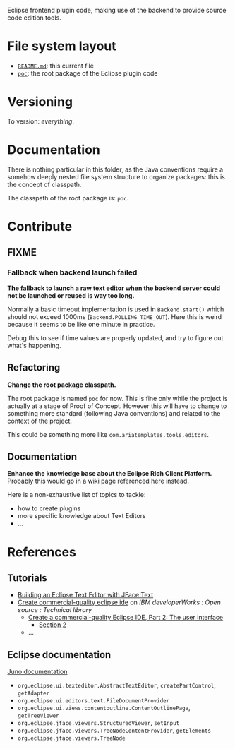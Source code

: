 Eclipse frontend plugin code, making use of the backend to provide source code edition tools.

# File system layout

* [`README.md`](./README.md): this current file
* [`poc`](./poc): the root package of the Eclipse plugin code

# Versioning

To version: _everything_.

# Documentation

There is nothing particular in this folder, as the Java conventions require a somehow deeply nested file system structure to organize packages: this is the concept of classpath.

The classpath of the root package is: `poc`.

# Contribute

## FIXME

### Fallback when backend launch failed

__The fallback to launch a raw text editor when the backend server could not be launched or reused is way too long.__

Normally a basic timeout implementation is used in `Backend.start()` which should not exceed 1000ms (`Backend.POLLING_TIME_OUT`). Here this is weird because it seems to be like one minute in practice.

Debug this to see if time values are properly updated, and try to figure out what's happening.

## Refactoring

__Change the root package classpath.__

The root package is named `poc` for now. This is fine only while the project is actually at a stage of Proof of Concept. However this will have to change to something more standard (following Java conventions) and related to the context of the project.

This could be something more like `com.ariatemplates.tools.editors`.

## Documentation

__Enhance the knowledge base about the Eclipse Rich Client Platform.__ Probably this would go in a wiki page referenced here instead.

Here is a non-exhaustive list of topics to tackle:

* how to create plugins
* more specific knowledge about Text Editors
* ...

# References

## Tutorials

* [Building an Eclipse Text Editor with JFace Text](http://www.realsolve.co.uk/site/tech/jface-text.php)
* [Create commercial-quality eclipse ide](http://www.ibm.com/developerworks/views/opensource/libraryview.jsp?search_by=Create+commercial-quality+eclipse+ide) on _IBM developerWorks : Open source :  Technical library_
	* [Create a commercial-quality Eclipse IDE, Part 2: The user interface](http://www.ibm.com/developerworks/opensource/tutorials/os-ecl-commplgin2/index.html)
		* [Section 2](http://www.ibm.com/developerworks/opensource/tutorials/os-ecl-commplgin2/section2.html)
	* ...

## Eclipse documentation

[Juno documentation](http://help.eclipse.org/juno/index.jsp)

* `org.eclipse.ui.texteditor.AbstractTextEditor`, `createPartControl`, `getAdapter`
* `org.eclipse.ui.editors.text.FileDocumentProvider`
* `org.eclipse.ui.views.contentoutline.ContentOutlinePage`, `getTreeViewer`
* `org.eclipse.jface.viewers.StructuredViewer`, `setInput`
* `org.eclipse.jface.viewers.TreeNodeContentProvider`, `getElements`
* `org.eclipse.jface.viewers.TreeNode`
